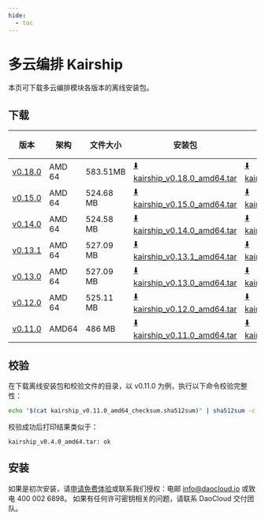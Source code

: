 ```yaml
---
hide:
  - toc
---
```


# 多云编排 Kairship

本页可下载多云编排模块各版本的离线安装包。

## 下载

| 版本 | 架构 | 文件大小 | 安装包 |  校验文件 | 更新日期 |
|----- | --- | ------ | ------ | ------- | ------- |
| [v0.18.0](../../kairship/intro/release-notes.md) | AMD 64 | 583.51MB | [:arrow_down: kairship_v0.18.0_amd64.tar](https://qiniu-download-public.daocloud.io/DaoCloud_Enterprise/kairship_v0.18.0_amd64.tar) | [:arrow_down: kairship_v0.18.0_amd64_checksum.sha512sum](https://qiniu-download-public.daocloud.io/DaoCloud_Enterprise/kairship_v0.18.0_amd64_checksum.sha512sum) | 2024-04-24 |
| [v0.15.0](../../kairship/intro/release-notes.md) | AMD 64 | 524.68 MB | [:arrow_down: kairship_v0.15.0_amd64.tar](https://qiniu-download-public.daocloud.io/DaoCloud_Enterprise/kairship_v0.15.0_amd64.tar) | [:arrow_down: kairship_v0.15.0_amd64_checksum.sha512sum](https://qiniu-download-public.daocloud.io/DaoCloud_Enterprise/kairship_v0.15.0_amd64_checksum.sha512sum) | 2024-01-02 |
| [v0.14.0](../../kairship/intro/release-notes.md) | AMD 64 | 524.58 MB | [:arrow_down: kairship_v0.14.0_amd64.tar](https://qiniu-download-public.daocloud.io/DaoCloud_Enterprise/kairship_v0.14.0_amd64.tar) | [:arrow_down: kairship_v0.14.0_amd64_checksum.sha512sum](https://qiniu-download-public.daocloud.io/DaoCloud_Enterprise/kairship_v0.14.0_amd64_checksum.sha512sum) | 2023-12-01 |
| [v0.13.1](../../kairship/intro/release-notes.md) | AMD 64 | 527.09 MB | [:arrow_down: kairship_v0.13.1_amd64.tar](https://qiniu-download-public.daocloud.io/DaoCloud_Enterprise/kairship_v0.13.1_amd64.tar) | [:arrow_down: kairship_v0.13.1_amd64_checksum.sha512sum](https://qiniu-download-public.daocloud.io/DaoCloud_Enterprise/kairship_v0.13.1_amd64_checksum.sha512sum) | 2023-11-03 |
| [v0.13.0](../../kairship/intro/release-notes.md) | AMD 64 | 527.09 MB | [:arrow_down: kairship_v0.13.0_amd64.tar](https://qiniu-download-public.daocloud.io/DaoCloud_Enterprise/kairship_v0.13.0_amd64.tar) | [:arrow_down: kairship_v0.13.0_amd64_checksum.sha512sum](https://qiniu-download-public.daocloud.io/DaoCloud_Enterprise/kairship_v0.13.0_amd64_checksum.sha512sum) | 2023-10-26 |
| [v0.12.0](../../kairship/intro/release-notes.md) | AMD 64 | 525.11 MB | [:arrow_down: kairship_v0.12.0_amd64.tar](https://qiniu-download-public.daocloud.io/DaoCloud_Enterprise/kairship_v0.12.0_amd64.tar) | [:arrow_down: kairship_v0.12.0_amd64_checksum.sha512sum](https://qiniu-download-public.daocloud.io/DaoCloud_Enterprise/kairship_v0.12.0_amd64_checksum.sha512sum) | 2023-09-01 |
| [v0.11.0](../../kairship/intro/release-notes.md) | AMD64 | 486 MB | [:arrow_down: kairship_v0.11.0_amd64.tar](https://qiniu-download-public.daocloud.io/DaoCloud_Enterprise/kairship_v0.4.0_amd64.tar) | [:arrow_down: kairship_v0.11.0_amd64_checksum.sha512sum](https://qiniu-download-public.daocloud.io/DaoCloud_Enterprise/kairship_v0.4.0_amd64_checksum.sha512sum) | 2023-7-31 |

## 校验

在下载离线安装包和校验文件的目录，以 v0.11.0 为例，执行以下命令校验完整性：

```sh
echo "$(cat kairship_v0.11.0_amd64_checksum.sha512sum)" | sha512sum -c
```

校验成功后打印结果类似于：

```none
kairship_v0.4.0_amd64.tar: ok
```

## 安装

如果是初次安装，请[申请免费体验](../../dce/license0.md)或联系我们授权：电邮 info@daocloud.io 或致电 400 002 6898。
如果有任何许可密钥相关的问题，请联系 DaoCloud 交付团队。
